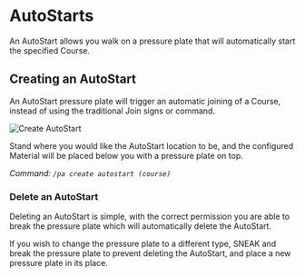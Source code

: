 AutoStarts
======

An AutoStart allows you walk on a pressure plate that will automatically start the specified Course.

## Creating an AutoStart

An AutoStart pressure plate will trigger an automatic joining of a Course, instead of using the traditional Join signs or command.

![Create AutoStart](https://i.imgur.com/jIEpcFy.png "Create AutoStart")

Stand where you would like the AutoStart location to be, and the configured Material will be placed below you with a pressure plate on top.

_Command: `/pa create autostart (course)`_  

### Delete an AutoStart

Deleting an AutoStart is simple, with the correct permission you are able to break the pressure plate which will automatically delete the AutoStart.

If you wish to change the pressure plate to a different type, SNEAK and break the pressure plate to prevent deleting the AutoStart, and place a new pressure plate in its place.
